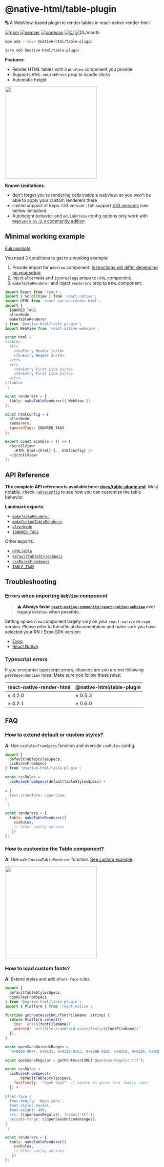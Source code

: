 # @native-html/table-plugin

:capital_abcd: A WebView-based plugin to render tables in react-native-render-html.

[![npm](https://img.shields.io/npm/v/@native-html/table-plugin)](https://www.npmjs.com/package/@native-html/table-plugin)
[![semver](https://img.shields.io/badge/semver-2.0.0-e10079.svg)](https://semver.org/spec/v2.0.0.html)
[![codecov](https://codecov.io/gh/native-html/table-plugin/branch/master/graph/badge.svg)](https://codecov.io/gh/native-html/table-plugin)
[![CI](https://github.com/native-html/table-plugin/workflows/CI/badge.svg?branch=master)](https://github.com/native-html/table-plugin/actions?query=branch%3Amaster+workflow%3ACI)
![DL/month](https://img.shields.io/npm/dm/react-native-render-html-table-bridge.svg)

```sh
npm add --save @native-html/table-plugin
```

```sh
yarn add @native-html/table-plugin
```

**Features**:

- Render HTML tables with a `WebView` component you provide
- Supports `HTML.onLinkPress` prop to handle clicks
- Automatic height

<img src="images/android.gif" width="300">

**Known Limitations**:

- don't forget you're rendering cells inside a webview, so you won't be able to apply your custom renderers there
- limited support of Expo &lt;33 version ; full support [&ge;33 versions](https://github.com/expo/expo/milestone/22) (see bellow limitation)
- Autoheight behavior and `onLinkPress` config options only work with [`WebView` &ge; `v5.0.0` community edition](https://github.com/react-native-community/react-native-webview/releases/tag/v5.0.0)

## Minimal working example

_[Full example](examples/simple)_

You need 3 conditions to get to a working example:

1. Provide import for `WebView` component. [Instructions will differ depending on your setup](#errors-when-importing-webview-component);
2. Inject `alterNode` and `ignoredTags` props to `HTML` component;
3. `makeTableRenderer` and inject `renderers` prop to `HTML` component.

```javascript
import React from 'react';
import { ScrollView } from 'react-native';
import HTML from 'react-native-render-html';
import {
  IGNORED_TAGS,
  alterNode,
  makeTableRenderer
} from '@native-html/table-plugin';
import WebView from 'react-native-webview';

const html = `
<table>
  <tr>
    <th>Entry Header 1</th>
    <th>Entry Header 2</th>
  </tr>
  <tr>
    <td>Entry First Line 1</td>
    <td>Entry First Line 2</td>
  </tr>
</table>
`;

const renderers = {
  table: makeTableRenderer({ WebView })
};

const htmlConfig = {
  alterNode,
  renderers,
  ignoredTags: IGNORED_TAGS
};

export const Example = () => (
  <ScrollView>
    <HTML html={html} {...htmlConfig} />
  </ScrollView>
);
```

## API Reference

**The complete API reference is available here: [docs/table-plugin.md](docs/table-plugin.md).**
Most notably, check [`TableConfig`](docs/table-plugin.tableconfig.md) to see how you can customize the table behavior.

**Landmark exports**:

- [`makeTableRenderer`](docs/table-plugin.maketablerenderer.md)
- [`makeCustomTableRenderer`](docs/table-plugin.makecustomtablerenderer.md)
- [`alterNode`](docs/table-plugin.alternode.md)
- [`IGNORED_TAGS`](docs/table-plugin.ignored_tags.md)

Other exports:

- [`HTMLTable`](docs/table-plugin.htmltable.md)
- [`defaultTableStylesSpecs`](docs/table-plugin.defaulttablestylesspecs.md)
- [`cssRulesFromSpecs`](docs/table-plugin.cssrulesfromspecs.md)
- [`TABLE_TAGS`](docs/table-plugin.table_tags.md)

## Troubleshooting

<a name="errors-when-importing-webview-component" />

### Errors when importing `WebView` component

> :warning: **Always favor
> [`react-native-community/react-native-webview`](https://github.com/react-native-community/react-native-webview)
> over legacy `WebView` when possible.**

Setting up `WebView` component largely vary on your `react-native` or `expo` version.
Please refer to the official documentation and make sure you have selected your RN / Expo SDK version:

- [Expo](https://docs.expo.io/versions/latest/sdk/webview/);
- [React Native](https://facebook.github.io/react-native/docs/webview).

### Typescript errors

If you encounter typescript errors, chances are you are not following `peerDependencies` rules. Make sure you follow these rules:

| react-native-render-html | @native-html/table-plugin |
| ------------------------ | ------------------------- |
| ≤ 4.2.0                  | ≤ 0.5.3                   |
| ≥ 4.2.1                  | ≥ 0.6.0                   |

## FAQ

<a name="extend-styles" />

### How to extend default or custom styles?

**A**: Use `cssRulesFromSpecs` function and override `cssRules` config.

```javascript
import {
  defaultTableStylesSpecs,
  cssRulesFromSpecs
} from '@native-html/table-plugin';

const cssRules =
  cssRulesFromSpecs(defaultTableStylesSpecs) +
  `
a {
  text-transform: uppercase;
}
`;

const renderers = {
  table: makeTableRenderer({
    cssRules,
    // Other config options
   })
};

```

### How to customize the Table component?

**A**: Use `makeCustomTableRenderer` function. [See custom example](examples/custom).

<img src="images/adaptative.jpeg" width="300">

### How to load custom fonts?

**A**: Extend styles and add `@font-face` rules.

```javascript
import {
  defaultTableStylesSpecs,
  cssRulesFromSpecs
} from '@native-html/table-plugin';
import { Platform } from 'react-native';

function getFontAssetURL(fontFileName: string) {
  return Platform.select({
    ios: `url(${fontFileName})`,
    android: `url(file://android_asset/fonts/${fontFileName})`
  });
}

const openSansUnicodeRanges =
  'U+0000-00FF, U+0131, U+0152-0153, U+02BB-02BC, U+02C6, U+02DA, U+02DC, U+2000-206F, U+2074, U+20AC, U+2122, U+2191, U+2193, U+2212, U+2215, U+FEFF, U+FFFD';

const openSansRegular = getFontAssetURL('OpenSans-Regular.ttf');

const cssRules =
  cssRulesFromSpecs({
    ...defaultTableStylesSpecs,
    fontFamily: '"Open Sans"' // beware to quote font family name!
  }) +
  `
@font-face {
  font-family: 'Open Sans';
  font-style: normal;
  font-weight: 400;
  src: ${openSansRegular}, format('ttf');
  unicode-range: ${openSansUnicodeRanges};
}
`;

const renderers = {
  table: makeTableRenderer({
    cssRules,
    // Other config options
   })
};
```

